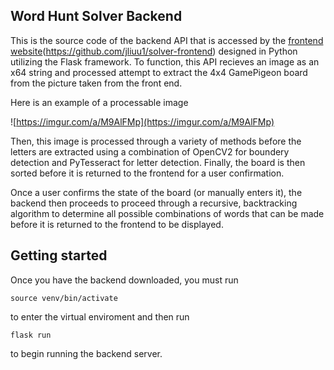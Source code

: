 ## Word Hunt Solver Backend

This is the source code of the backend API that is accessed by the <ins>frontend website</ins>(https://github.com/jliuu1/solver-frontend) designed in Python utilizing the Flask framework. To function, this API recieves an image as an x64 string and processed attempt to extract the 4x4 GamePigeon board from the picture taken from the front end.

Here is an example of a processable image

![https://imgur.com/a/M9AlFMp](https://imgur.com/a/M9AlFMp)

Then, this image is processed through a variety of methods before the letters are extracted using a combination of OpenCV2 for boundery detection and PyTesseract for letter detection. Finally, the board is then sorted before it is returned to the frontend for a user confirmation.

Once a user confirms the state of the board (or manually enters it), the backend then proceeds to proceed through a recursive, backtracking algorithm to determine all possible combinations of words that can be made before it is returned to the frontend to be displayed.

## Getting started

Once you have the backend downloaded, you must run
```
source venv/bin/activate
```
to enter the virtual enviroment and then run
```
flask run
```
to begin running the backend server.
